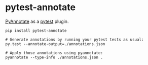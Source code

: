 # pytest-annotate

[PyAnnotate](https://github.com/dropbox/pyannotate) as a
[pytest](https://docs.pytest.org/en/latest/) plugin.

```
pip install pytest-annotate

# Generate annotations by running your pytest tests as usual:
py.test --annotate-output=./annotations.json

# Apply those annotations using pyannotate:
pyannotate --type-info ./annotations.json .
```
